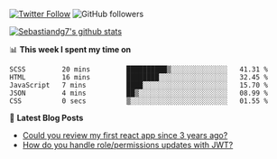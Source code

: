 <!--
[![visitors](https://visitor-badge.glitch.me/badge?page_id=sebastiandg7.sebastiandg7)](https://github.com/sebastiandg7)
-->
[![Twitter Follow](https://img.shields.io/twitter/follow/sebastiandg7?style=social&label=Follow)](https://twitter.com/sebastiandg7)
![GitHub followers](https://img.shields.io/github/followers/sebastiandg7?label=Follow&style=social)

[![Sebastiandg7's github stats](https://github-readme-stats.vercel.app/api?username=sebastiandg7)](https://github.com/anuraghazra/github-readme-stats)

📊 **This week I spent my time on**
<!--START_SECTION:waka-->
```text
SCSS         20 mins         ██████████▒░░░░░░░░░░░░░░   41.31 % 
HTML         16 mins         ████████░░░░░░░░░░░░░░░░░   32.45 % 
JavaScript   7 mins          ████░░░░░░░░░░░░░░░░░░░░░   15.70 % 
JSON         4 mins          ██▒░░░░░░░░░░░░░░░░░░░░░░   08.99 % 
CSS          0 secs          ▒░░░░░░░░░░░░░░░░░░░░░░░░   01.55 % 
```
<!--END_SECTION:waka-->

📕 **Latest Blog Posts**
<!-- BLOG-POST-LIST:START -->
- [Could you review my first react app since 3 years ago?](https://dev.to/sebastiandg7/could-you-review-my-first-react-app-since-3-years-ago-3nbh)
- [How do you handle role/permissions updates with JWT?](https://dev.to/sebastiandg7/how-do-you-handle-role-permissions-updates-with-jwt-3778)
<!-- BLOG-POST-LIST:END -->
